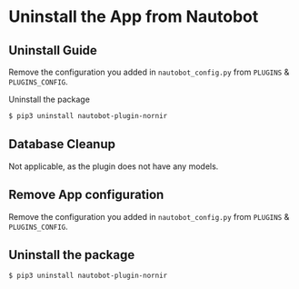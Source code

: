 # Uninstall the App from Nautobot

## Uninstall Guide

Remove the configuration you added in `nautobot_config.py` from `PLUGINS` & `PLUGINS_CONFIG`.

Uninstall the package

```bash
$ pip3 uninstall nautobot-plugin-nornir
```

## Database Cleanup

Not applicable, as the plugin does not have any models.

## Remove App configuration

Remove the configuration you added in `nautobot_config.py` from `PLUGINS` & `PLUGINS_CONFIG`.

## Uninstall the package

```bash
$ pip3 uninstall nautobot-plugin-nornir
```
